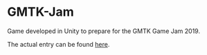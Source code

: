 # GMTK-Jam
 
Game developed in Unity to prepare for the GMTK Game Jam 2019.

The actual entry can be found [here](https://flip-table-games.itch.io/plug).
